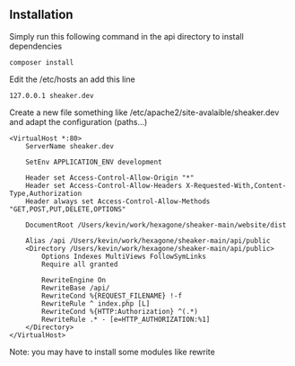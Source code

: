 ## Installation

Simply run this following command in the api directory to install dependencies

```shell
composer install
```

Edit the /etc/hosts an add this line

```
127.0.0.1 sheaker.dev
```

Create a new file something like /etc/apache2/site-avalaible/sheaker.dev and adapt the configuration (paths...)

```
<VirtualHost *:80>
    ServerName sheaker.dev

    SetEnv APPLICATION_ENV development

    Header set Access-Control-Allow-Origin "*"
    Header set Access-Control-Allow-Headers X-Requested-With,Content-Type,Authorization
    Header always set Access-Control-Allow-Methods "GET,POST,PUT,DELETE,OPTIONS"

    DocumentRoot /Users/kevin/work/hexagone/sheaker-main/website/dist

    Alias /api /Users/kevin/work/hexagone/sheaker-main/api/public
    <Directory /Users/kevin/work/hexagone/sheaker-main/api/public>
        Options Indexes MultiViews FollowSymLinks
        Require all granted

        RewriteEngine On
        RewriteBase /api/
        RewriteCond %{REQUEST_FILENAME} !-f
        RewriteRule ^ index.php [L]
        RewriteCond %{HTTP:Authorization} ^(.*)
        RewriteRule .* - [e=HTTP_AUTHORIZATION:%1]
    </Directory>
</VirtualHost>
```

Note: you may have to install some modules like rewrite
